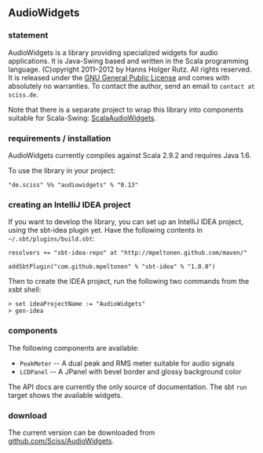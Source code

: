 ## AudioWidgets

### statement

AudioWidgets is a library providing specialized widgets for audio applications. It is Java-Swing based and written in the Scala programming language. (C)opyright 2011&ndash;2012 by Hanns Holger Rutz. All rights reserved. It is released under the [GNU General Public License](http://github.com/Sciss/AudioWidgets/blob/master/licenses/AudioWidgets-License.txt) and comes with absolutely no warranties. To contact the author, send an email to `contact at sciss.de`.

Note that there is a separate project to wrap this library into components suitable for Scala-Swing: [ScalaAudioWidgets](http://github.com/Sciss/ScalaAudioWidgets).

### requirements / installation

AudioWidgets currently compiles against Scala 2.9.2 and requires Java 1.6.

To use the library in your project:

    "de.sciss" %% "audiowidgets" % "0.13"

### creating an IntelliJ IDEA project

If you want to develop the library, you can set up an IntelliJ IDEA project, using the sbt-idea plugin yet. Have the following contents in `~/.sbt/plugins/build.sbt`:

    resolvers += "sbt-idea-repo" at "http://mpeltonen.github.com/maven/"
    
    addSbtPlugin("com.github.mpeltonen" % "sbt-idea" % "1.0.0")

Then to create the IDEA project, run the following two commands from the xsbt shell:

    > set ideaProjectName := "AudioWidgets"
    > gen-idea

### components

The following components are available:

 - `PeakMeter` -- A dual peak and RMS meter suitable for audio signals
 - `LCDPanel` -- A JPanel with bevel border and glossy background color

The API docs are currently the only source of documentation. The sbt `run` target shows the available widgets.

### download

The current version can be downloaded from [github.com/Sciss/AudioWidgets](http://github.com/Sciss/AudioWidgets).
